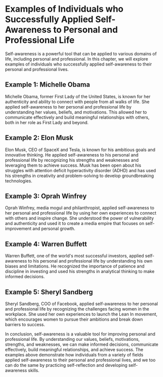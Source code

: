# Examples of Individuals who Successfully Applied Self-Awareness to Personal and Professional Life

Self-awareness is a powerful tool that can be applied to various domains of life, including personal and professional. In this chapter, we will explore examples of individuals who successfully applied self-awareness to their personal and professional lives.

Example 1: Michelle Obama
-------------------------

Michelle Obama, former First Lady of the United States, is known for her authenticity and ability to connect with people from all walks of life. She applied self-awareness to her personal and professional life by understanding her values, beliefs, and motivations. This allowed her to communicate effectively and build meaningful relationships with others, both in her role as First Lady and beyond.

Example 2: Elon Musk
--------------------

Elon Musk, CEO of SpaceX and Tesla, is known for his ambitious goals and innovative thinking. He applied self-awareness to his personal and professional life by recognizing his strengths and weaknesses and leveraging them to achieve success. Musk has been open about his struggles with attention deficit hyperactivity disorder (ADHD) and has used his strengths in creativity and problem-solving to develop groundbreaking technologies.

Example 3: Oprah Winfrey
------------------------

Oprah Winfrey, media mogul and philanthropist, applied self-awareness to her personal and professional life by using her own experiences to connect with others and inspire change. She understood the power of vulnerability and authenticity and used it to create a media empire that focuses on self-improvement and personal growth.

Example 4: Warren Buffett
-------------------------

Warren Buffett, one of the world's most successful investors, applied self-awareness to his personal and professional life by understanding his own biases and limitations. He recognized the importance of patience and discipline in investing and used his strengths in analytical thinking to make informed decisions.

Example 5: Sheryl Sandberg
--------------------------

Sheryl Sandberg, COO of Facebook, applied self-awareness to her personal and professional life by recognizing the challenges facing women in the workplace. She used her own experiences to launch the Lean In movement, which encourages women to pursue their ambitions and break down barriers to success.

In conclusion, self-awareness is a valuable tool for improving personal and professional life. By understanding our values, beliefs, motivations, strengths, and weaknesses, we can make informed decisions, communicate effectively, build meaningful relationships, and achieve success. The examples above demonstrate how individuals from a variety of fields applied self-awareness to their personal and professional lives, and we too can do the same by practicing self-reflection and developing self-awareness skills.
